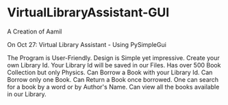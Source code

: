 # VirtualLibraryAssistant-GUI

A Creation of Aamil

On Oct 27: Virtual Library Assistant - Using PySimpleGui
  
  The Program is User-Friendly.
  Design is Simple yet impressive.
  Create your own Library Id. 
  Your Library Id will be saved in our Files.
  Has over 500 Book Collection but only Physics.
  Can Borrow a Book with your Library Id.
  Can Borrow only one Book.
  Can Return a Book once borrowed.
  One can search for a book by a word or by Author's Name.
  Can view all the books available in our Library.
